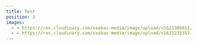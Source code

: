```yaml
---
title: Test
position: 3
images:
  - - https://res.cloudinary.com/seabas-media/image/upload/v1621300811/gallery/Creative/IMG_4286_dli9vz.jpg
  - - https://res.cloudinary.com/seabas-media/image/upload/v1621235357/gallery/Creative/IMG_7266_jkqqel.jpg
---
```

